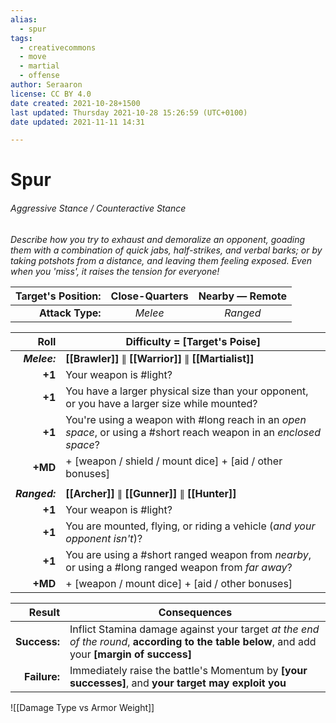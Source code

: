 ```yaml
---
alias:
  - spur
tags:
  - creativecommons
  - move
  - martial
  - offense
author: Seraaron
license: CC BY 4.0
date created: 2021-10-28+1500
last updated: Thursday 2021-10-28 15:26:59 (UTC+0100)
date updated: 2021-11-11 14:31

---
```


# Spur

###### Aggressive Stance / Counteractive Stance

_Describe how you try to exhaust and demoralize an opponent, goading them with a combination of quick jabs, half-strikes, and verbal barks; or by taking potshots from a distance, and leaving them feeling exposed. Even when you 'miss', it raises the tension for everyone!_

| Target's Position: | Close-Quarters | Nearby — Remote |
| -----------------: | :------------: | :-------------: |
|   **Attack Type:** |     *Melee*     |     *Ranged*     |

|    Roll | Difficulty = [Target's Poise]                                                                                     |
| ------: | ----------------------------------------------------------------------------------------------------------------- |
|  ***Melee:*** | **[[Brawler]]** ∥ **[[Warrior]]** ∥ **[[Martialist]]**                                                            |
|  **+1** | Your weapon is #light?                                                                                            |
|  **+1** | You have a larger physical size than your opponent, or you have a larger size while mounted?                      |
|  **+1** | You're using a weapon with #long reach in an _open space_, or using a #short reach weapon in an _enclosed space_? |
| **+MD** | + [weapon / shield / mount dice] + [aid / other bonuses]                                                            |
|         |                                                                                                                   |
| ***Ranged:*** | **[[Archer]]** ∥ **[[Gunner]]** ∥ **[[Hunter]]**                                                                  |
|  **+1** | Your weapon is #light?                                                                                            |
|  **+1** | You are mounted, flying, or riding a vehicle (_and your opponent isn't_)?                                         |
|  **+1** | You are using a #short ranged weapon from _nearby_, or using a #long ranged weapon from _far away_?               |
| **+MD** | + [weapon / mount dice] + [aid / other bonuses]                                                                     |

|       Result | Consequences                                                                                                                                 |
| -----------: | -------------------------------------------------------------------------------------------------------------------------------------------- |
| **Success:** | Inflict Stamina damage against your target _at the end of the round_, **according to the table below**, and add your **[margin of success]** |
| **Failure:** | Immediately raise the battle's Momentum by **[your successes]**, and **your target may exploit you**                                         |

![[Damage Type vs Armor Weight]]
